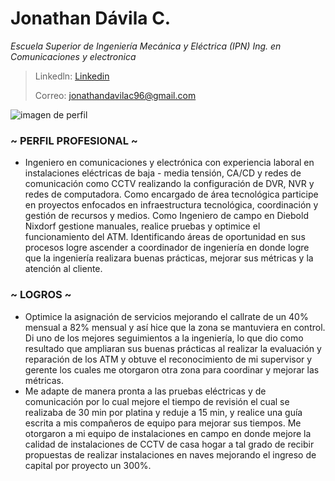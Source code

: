 # Jonathan Dávila C.
*Escuela Superior de Ingeniería Mecánica y Eléctrica (IPN)*
*Ing. en Comunicaciones y electronica*

>Linkedln: [Linkedin](www.linkedin.com/in/jonathan-dávila-18b6ab204)
>
>Correo: jonathandavilac96@gmail.com

![imagen de perfil](https://scontent.fmex31-1.fna.fbcdn.net/v/t39.30808-6/456544353_1614065355826005_1290112685063309603_n.jpg?_nc_cat=109&ccb=1-7&_nc_sid=127cfc&_nc_eui2=AeGW0eWZOV5NF3CyPxEeYbHuTh5h0I6YyZ1OHmHQjpjJnZoNH0QA6UpTTARuEKzT4MdY_h9ixTvpxW1hpWQjBjbp&_nc_ohc=eDu6wFXWi4MQ7kNvgHiqAFC&_nc_ht=scontent.fmex31-1.fna&oh=00_AYDC0DpaMcM-89el8qIHwYnJSpGuZ49f-LVzg3NAD7atJQ&oe=66CDEC79)

### ~ PERFIL PROFESIONAL ~
- Ingeniero en comunicaciones y electrónica con experiencia laboral en instalaciones eléctricas de
baja - media tensión, CA/CD y redes de comunicación como CCTV realizando la configuración de
DVR, NVR y redes de computadora. Como encargado de área tecnológica participe en proyectos
enfocados en infraestructura tecnológica, coordinación y gestión de recursos y medios. Como
Ingeniero de campo en Diebold Nixdorf gestione manuales, realice pruebas y optimice el
funcionamiento del ATM. Identificando áreas de oportunidad en sus procesos logre ascender a
coordinador de ingeniería en donde logre que la ingeniería realizara buenas prácticas, mejorar
sus métricas y la atención al cliente. 

### ~ LOGROS ~
- Optimice la asignación de servicios mejorando el callrate de un 40% mensual a 82%
mensual y así hice que la zona se mantuviera en control. Di uno de los mejores seguimientos a la
ingeniería, lo que dio como resultado que ampliaran sus buenas prácticas al realizar la evaluación
y reparación de los ATM y obtuve el reconocimiento de mi supervisor y gerente los cuales me
otorgaron otra zona para coordinar y mejorar las métricas. 
- Me adapte de manera pronta a las pruebas eléctricas y de comunicación por lo cual
mejore el tiempo de revisión el cual se realizaba de 30 min por platina y reduje a 15 min, y realice
una guía escrita a mis compañeros de equipo para mejorar sus tiempos. Me otorgaron a mi
equipo de instalaciones en campo en donde mejore la calidad de instalaciones de CCTV de casa
hogar a tal grado de recibir propuestas de realizar instalaciones en naves mejorando el ingreso de
capital por proyecto un 300%.